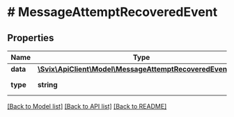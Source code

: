 # # MessageAttemptRecoveredEvent

## Properties

Name | Type | Description | Notes
------------ | ------------- | ------------- | -------------
**data** | [**\Svix\ApiClient\Model\MessageAttemptRecoveredEventData**](MessageAttemptRecoveredEventData.md) |  |
**type** | **string** |  | [default to 'message.attempt.recovered']

[[Back to Model list]](../../README.md#models) [[Back to API list]](../../README.md#endpoints) [[Back to README]](../../README.md)
